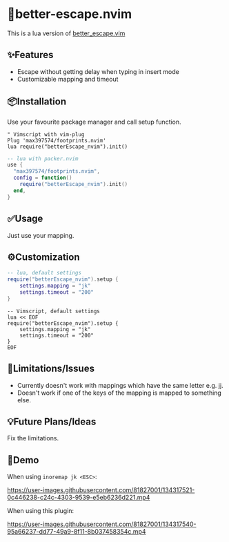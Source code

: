 # 🚪better-escape.nvim

This is a lua version of
[better_escape.vim](https://github.com/jdhao/better-escape.vim)

✨Features
--------
* Escape without getting delay when typing in insert mode
* Customizable mapping and timeout

📦Installation
------------
Use your favourite package manager and call setup function.
```vim
" Vimscript with vim-plug
Plug 'max397574/footprints.nvim'
lua require("betterEscape_nvim").init()
```

```lua
-- lua with packer.nvim
use {
  "max397574/footprints.nvim",
  config = function()
    require("betterEscape_nvim").init()
  end,
}
```

✅Usage
-----
Just use your mapping.

⚙️Customization
-------------
```lua
-- lua, default settings
require("betterEscape_nvim").setup {
    settings.mapping = "jk"
    settings.timeout = "200"
}
```

```vim
-- Vimscript, default settings
lua << EOF
require("betterEscape_nvim").setup {
    settings.mapping = "jk"
    settings.timeout = "200"
}
EOF
```

🚫Limitations/Issues
--------------------
* Currently doesn't work with mappings which have the same letter e.g. jj.
* Doesn't work if one of the keys of the mapping is mapped to something else.

💡Future Plans/Ideas
------------------
Fix the limitations.

👀Demo
------

When using `inoremap jk <ESC>`:

https://user-images.githubusercontent.com/81827001/134317521-0c446238-c24c-4303-9539-e5eb6236d221.mp4

When using this plugin:

https://user-images.githubusercontent.com/81827001/134317540-95a66237-dd77-49a9-8f11-8b037458354c.mp4

